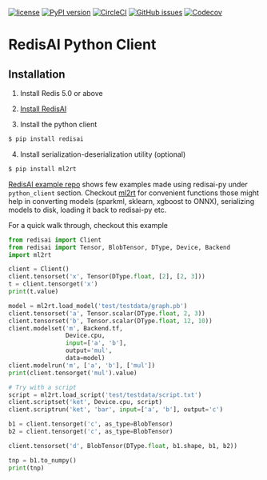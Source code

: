[![license](https://img.shields.io/github/license/RedisAI/redisai-py.svg)](https://github.com/RedisAI/redisai-py)
[![PyPI version](https://badge.fury.io/py/redisai.svg)](https://badge.fury.io/py/redisai)
[![CircleCI](https://circleci.com/gh/RedisAI/redisai-py/tree/master.svg?style=svg)](https://circleci.com/gh/RedisAI/redisai-py/tree/master)
[![GitHub issues](https://img.shields.io/github/release/RedisAI/redisai-py.svg)](https://github.com/RedisAI/redisai-py/releases/latest)
[![Codecov](https://codecov.io/gh/RedisAI/redisai-py/branch/master/graph/badge.svg)](https://codecov.io/gh/RedisAI/redisai-py)


# RedisAI Python Client


## Installation

1. Install Redis 5.0 or above

2. [Install RedisAI](http://redisai.io)

3. Install the python client

```sh
$ pip install redisai
```

4. Install serialization-deserialization utility (optional)
```sh
$ pip install ml2rt
```

[RedisAI example repo](https://github.com/RedisAI/redisai-examples) shows few examples made using redisai-py under `python_client` section. Checkout [ml2rt](https://github.com/hhsecond/ml2rt) for convenient functions those might help in converting models (sparkml, sklearn, xgboost to ONNX), serializing models to disk, loading it back to redisai-py etc.

For a quick walk through, checkout this example

```python
from redisai import Client
from redisai import Tensor, BlobTensor, DType, Device, Backend
import ml2rt

client = Client()
client.tensorset('x', Tensor(DType.float, [2], [2, 3]))
t = client.tensorget('x')
print(t.value)

model = ml2rt.load_model('test/testdata/graph.pb')
client.tensorset('a', Tensor.scalar(DType.float, 2, 3))
client.tensorset('b', Tensor.scalar(DType.float, 12, 10))
client.modelset('m', Backend.tf,
                Device.cpu,
                input=['a', 'b'],
                output='mul',
                data=model)
client.modelrun('m', ['a', 'b'], ['mul'])
print(client.tensorget('mul').value)

# Try with a script
script = ml2rt.load_script('test/testdata/script.txt')
client.scriptset('ket', Device.cpu, script)
client.scriptrun('ket', 'bar', input=['a', 'b'], output='c')

b1 = client.tensorget('c', as_type=BlobTensor)
b2 = client.tensorget('c', as_type=BlobTensor)

client.tensorset('d', BlobTensor(DType.float, b1.shape, b1, b2))

tnp = b1.to_numpy()
print(tnp)

```



